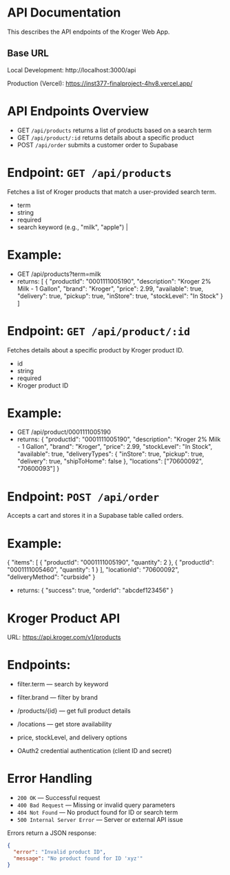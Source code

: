 # API Documentation

This describes the API endpoints of the Kroger Web App.

## Base URL

Local Development:
http://localhost:3000/api

Production (Vercel):
https://inst377-finalproject-4hv8.vercel.app/

# API Endpoints Overview
 - GET `/api/products` returns a list of products based on a search term
 - GET `/api/product/:id` returns details about a specific product
 - POST `/api/order` submits a customer order to Supabase

# Endpoint: `GET /api/products`

Fetches a list of Kroger products that match a user-provided search term.

- term
- string
- required
- search keyword (e.g., "milk", "apple") |

# Example:
- GET /api/products?term=milk
- returns: [
  {
    "productId": "0001111005190",
    "description": "Kroger 2% Milk - 1 Gallon",
    "brand": "Kroger",
    "price": 2.99,
    "available": true,
    "delivery": true,
    "pickup": true,
    "inStore": true,
    "stockLevel": "In Stock"
  }
]

# Endpoint: `GET /api/product/:id`

Fetches details about a specific product by Kroger product ID.

- id
- string
- required
- Kroger product ID

# Example:
- GET /api/product/0001111005190
- returns: {
  "productId": "0001111005190",
  "description": "Kroger 2% Milk - 1 Gallon",
  "brand": "Kroger",
  "price": 2.99,
  "stockLevel": "In Stock",
  "available": true,
  "deliveryTypes": {
    "inStore": true,
    "pickup": true,
    "delivery": true,
    "shipToHome": false
  },
  "locations": ["70600092", "70600093"]
}

# Endpoint: `POST /api/order`
Accepts a cart and stores it in a Supabase table called orders.

# Example:
{
  "items": [
    {
      "productId": "0001111005190",
      "quantity": 2
    },
    {
      "productId": "0001111005460",
      "quantity": 1
    }
  ],
  "locationId": "70600092",
  "deliveryMethod": "curbside"
}

- returns: {
  "success": true,
  "orderId": "abcdef123456"
}

# Kroger Product API
URL: https://api.kroger.com/v1/products

# Endpoints:
- filter.term — search by keyword
- filter.brand — filter by brand
- /products/{id} — get full product details
- /locations — get store availability
- price, stockLevel, and delivery options

- OAuth2 credential authentication (client ID and secret)

# Error Handling

- `200 OK` — Successful request
- `400 Bad Request` — Missing or invalid query parameters
- `404 Not Found` — No product found for ID or search term
- `500 Internal Server Error` — Server or external API issue

Errors return a JSON response:
```json
{
  "error": "Invalid product ID",
  "message": "No product found for ID 'xyz'"
}